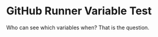 GitHub Runner Variable Test
===========================

Who can see which variables when?
That is the question.

